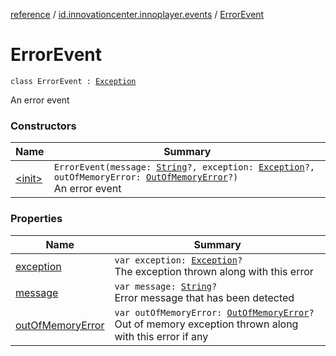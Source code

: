 [reference](../../index.md) / [id.innovationcenter.innoplayer.events](../index.md) / [ErrorEvent](./index.md)

# ErrorEvent

`class ErrorEvent : `[`Exception`](https://developer.android.com/reference/java/lang/Exception.html)

An error event

### Constructors

| Name | Summary |
|---|---|
| [&lt;init&gt;](-init-.md) | `ErrorEvent(message: `[`String`](https://kotlinlang.org/api/latest/jvm/stdlib/kotlin/-string/index.html)`?, exception: `[`Exception`](https://developer.android.com/reference/java/lang/Exception.html)`?, outOfMemoryError: `[`OutOfMemoryError`](https://developer.android.com/reference/java/lang/OutOfMemoryError.html)`?)`<br>An error event |

### Properties

| Name | Summary |
|---|---|
| [exception](exception.md) | `var exception: `[`Exception`](https://developer.android.com/reference/java/lang/Exception.html)`?`<br>The exception thrown along with this error |
| [message](message.md) | `var message: `[`String`](https://kotlinlang.org/api/latest/jvm/stdlib/kotlin/-string/index.html)`?`<br>Error message that has been detected |
| [outOfMemoryError](out-of-memory-error.md) | `var outOfMemoryError: `[`OutOfMemoryError`](https://developer.android.com/reference/java/lang/OutOfMemoryError.html)`?`<br>Out of memory exception thrown along with this error if any |
